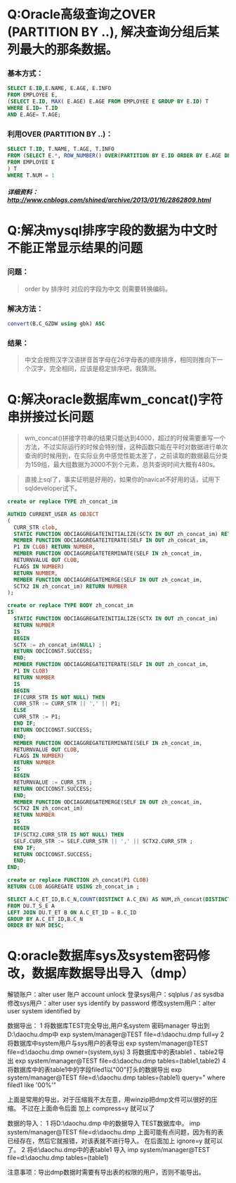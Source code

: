 Q:Oracle高级查询之OVER (PARTITION BY ..), 解决查询分组后某列最大的那条数据。
===
### 基本方式：
``` SQL
SELECT E.ID,E.NAME, E.AGE, E.INFO 
FROM EMPLOYEE E, 
(SELECT E.ID, MAX( E.AGE) E.AGE FROM EMPLOYEE E GROUP BY E.ID) T 
WHERE E.ID= T.ID 
AND E.AGE= T.AGE;
```
### 利用OVER (PARTITION BY ..)：
``` SQL
SELECT T.ID, T.NAME, T.AGE, T.INFO 
FROM (SELECT E.*, ROW_NUMBER() OVER(PARTITION BY E.ID ORDER BY E.AGE DESC) AS NUM 
FROM EMPLOYEE E 
) T 
WHERE T.NUM = 1
```

##### 详细资料：http://www.cnblogs.com/shined/archive/2013/01/16/2862809.html

Q:解决mysql排序字段的数据为中文时不能正常显示结果的问题
===
### 问题：
> order by 排序时 对应的字段为中文 则需要转换编码。

### 解决方法：
``` SQL
convert(B.C_GZDW using gbk) ASC
```
### 结果：
> 中文会按照汉字汉语拼音首字母在26字母表的顺序排序，相同则推向下一个汉字，完全相同，应该是稳定排序吧，我猜测。

Q:解决oracle数据库wm_concat()字符串拼接过长问题
===
> wm_concat()拼接字符串的结果只能达到4000，超过的时候需要重写一个方法，不过实际运行的时候会特别慢，这种函数只能在平时对数据进行单次查询的时候用到，在实际业务中感觉性能太差了，之前读取的数据最后分类为159组，最大组数据为3000不到个元素，总共查询时间大概有480s。

> 直接上sql了，事实证明是好用的，如果你的navicat不好用的话，试用下sqldeveloper试下。
``` SQL
create or replace TYPE zh_concat_im  

AUTHID CURRENT_USER AS OBJECT
(
  CURR_STR clob,
  STATIC FUNCTION ODCIAGGREGATEINITIALIZE(SCTX IN OUT zh_concat_im) RETURN NUMBER,
  MEMBER FUNCTION ODCIAGGREGATEITERATE(SELF IN OUT zh_concat_im,  
  P1 IN CLOB) RETURN NUMBER,
  MEMBER FUNCTION ODCIAGGREGATETERMINATE(SELF IN zh_concat_im,
  RETURNVALUE OUT CLOB,
  FLAGS IN NUMBER)
  RETURN NUMBER,
  MEMBER FUNCTION ODCIAGGREGATEMERGE(SELF IN OUT zh_concat_im,  
  SCTX2 IN zh_concat_im) RETURN NUMBER
);

create or replace TYPE BODY zh_concat_im
IS
  STATIC FUNCTION ODCIAGGREGATEINITIALIZE(SCTX IN OUT zh_concat_im)
  RETURN NUMBER  
  IS
  BEGIN
  SCTX := zh_concat_im(NULL) ;
  RETURN ODCICONST.SUCCESS;
  END;
  MEMBER FUNCTION ODCIAGGREGATEITERATE(SELF IN OUT zh_concat_im,
  P1 IN CLOB)  
  RETURN NUMBER  
  IS
  BEGIN
  IF(CURR_STR IS NOT NULL) THEN  
  CURR_STR := CURR_STR || ',' || P1;
  ELSE
  CURR_STR := P1;
  END IF;
  RETURN ODCICONST.SUCCESS;
  END;
  MEMBER FUNCTION ODCIAGGREGATETERMINATE(SELF IN zh_concat_im,
  RETURNVALUE OUT CLOB,
  FLAGS IN NUMBER)
  RETURN NUMBER  
  IS
  BEGIN
  RETURNVALUE := CURR_STR ;
  RETURN ODCICONST.SUCCESS;
  END;
  MEMBER FUNCTION ODCIAGGREGATEMERGE(SELF IN OUT zh_concat_im,  
  SCTX2 IN zh_concat_im)  
  RETURN NUMBER  
  IS
  BEGIN
  IF(SCTX2.CURR_STR IS NOT NULL) THEN  
  SELF.CURR_STR := SELF.CURR_STR || ',' || SCTX2.CURR_STR ;
  END IF;
  RETURN ODCICONST.SUCCESS;
  END;
END;

create or replace FUNCTION zh_concat(P1 CLOB)  
RETURN CLOB AGGREGATE USING zh_concat_im ;

SELECT A.C_ET_ID,B.C_N,COUNT(DISTINCT A.C_EN) AS NUM,zh_concat(DISTINCT A.C_EN)
FROM DU.T_S_E A
LEFT JOIN DU.T_ET B ON A.C_ET_ID = B.C_ID
GROUP BY A.C_ET_ID,B.C_N
ORDER BY NUM DESC;
``` 

Q:oracle数据库sys及system密码修改，数据库数据导出导入（dmp）
===
解锁账户：alter user 账户 account unlock
登录sys用户：sqlplus / as sysdba
修改sys用户：alter user sys identify by password
修改system用户：alter user system identified by 

数据导出：
 1 将数据库TEST完全导出,用户名system 密码manager 导出到D:\daochu.dmp中
   exp system/manager@TEST file=d:\daochu.dmp full=y
 2 将数据库中system用户与sys用户的表导出
   exp system/manager@TEST file=d:\daochu.dmp owner=(system,sys)
 3 将数据库中的表table1 、table2导出
   exp system/manager@TEST file=d:\daochu.dmp tables=(table1,table2) 
 4 将数据库中的表table1中的字段filed1以"00"打头的数据导出
   exp system/manager@TEST file=d:\daochu.dmp tables=(table1) query=\" where filed1 like '00%'\"
  
上面是常用的导出，对于压缩我不太在意，用winzip把dmp文件可以很好的压缩。
不过在上面命令后面 加上 compress=y  就可以了 

数据的导入：
 1 将D:\daochu.dmp 中的数据导入 TEST数据库中。
   imp system/manager@TEST  file=d:\daochu.dmp
   上面可能有点问题，因为有的表已经存在，然后它就报错，对该表就不进行导入。
   在后面加上 ignore=y 就可以了。
 2 将d:\daochu.dmp中的表table1 导入
 imp system/manager@TEST  file=d:\daochu.dmp  tables=(table1) 

注意事项：导出dmp数据时需要有导出表的权限的用户，否则不能导出。

